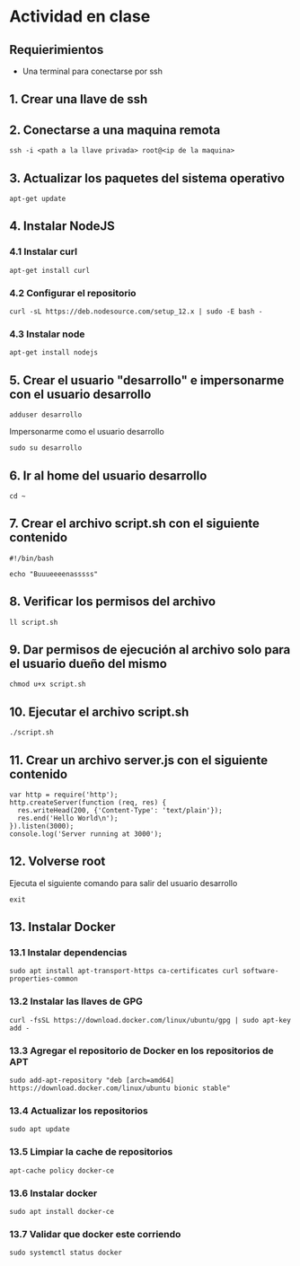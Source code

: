 # Actividad en clase

## Requierimientos

- Una terminal para conectarse por ssh

## 1. Crear una llave de ssh

## 2. Conectarse a una maquina remota

```
ssh -i <path a la llave privada> root@<ip de la maquina>
```

## 3. Actualizar los paquetes del sistema operativo

```
apt-get update
```

## 4. Instalar NodeJS

### 4.1 Instalar curl

```
apt-get install curl

```

### 4.2 Configurar el repositorio

```
curl -sL https://deb.nodesource.com/setup_12.x | sudo -E bash -
```

### 4.3 Instalar node

```
apt-get install nodejs
```

## 5. Crear el usuario "desarrollo" e impersonarme con el usuario desarrollo

```
adduser desarrollo
```
Impersonarme como el usuario desarrollo
```
sudo su desarrollo
```

## 6. Ir al home del usuario desarrollo

```
cd ~
```

## 7. Crear el archivo script.sh con el siguiente contenido

```
#!/bin/bash

echo "Buuueeeenasssss"
```

## 8. Verificar los permisos del archivo

```
ll script.sh
``` 

## 9. Dar permisos de ejecución al archivo solo para el usuario dueño del mismo

```
chmod u+x script.sh
```

## 10. Ejecutar el archivo script.sh

```
./script.sh
```

## 11. Crear un archivo server.js con el siguiente contenido

```
var http = require('http');
http.createServer(function (req, res) {
  res.writeHead(200, {'Content-Type': 'text/plain'});
  res.end('Hello World\n');
}).listen(3000);
console.log('Server running at 3000');
``` 

## 12. Volverse root

Ejecuta el siguiente comando para salir del usuario desarrollo

```
exit
```

## 13. Instalar Docker

### 13.1 Instalar dependencias

```
sudo apt install apt-transport-https ca-certificates curl software-properties-common
```

### 13.2 Instalar las llaves de GPG

```
curl -fsSL https://download.docker.com/linux/ubuntu/gpg | sudo apt-key add -
```

### 13.3 Agregar el repositorio de Docker en los repositorios de APT

```
sudo add-apt-repository "deb [arch=amd64] https://download.docker.com/linux/ubuntu bionic stable"
```

### 13.4 Actualizar los repositorios 

```
sudo apt update
```

### 13.5 Limpiar la cache de repositorios

```
apt-cache policy docker-ce
```

### 13.6 Instalar docker 

```
sudo apt install docker-ce
```

### 13.7 Validar que docker este corriendo

```
sudo systemctl status docker
```
